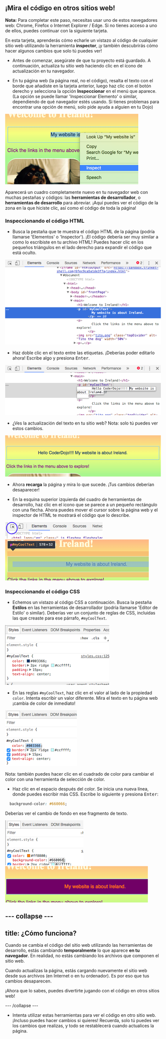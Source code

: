 ## ¡Mira el código en otros sitios web!

**Nota:** Para completar este paso, necesitas usar uno de estos navegadores web: Chrome, Firefox o Internet Explorer / Edge. Si no tienes acceso a uno de ellos, puedes continuar con la siguiente tarjeta.

En esta tarjeta, aprenderás cómo echarle un vistazo al código de cualquier sitio web utilizando la herramienta **inspector**, ¡y también descubrirás cómo hacer algunos cambios que solo tú puedes ver!

+ Antes de comenzar, asegúrate de que tu proyecto está guardado. A continuación, actualiza tu sitio web haciendo clic en el ícono de actualización en tu navegador.

+ En tu página web (la página real, no el código), resalta el texto con el borde que añadiste en la tarjeta anterior, luego haz clic con el botón derecho y selecciona la opción **Inspeccionar** en el menú que aparece. (La opción se puede llamar 'Inspeccionar Elemento' o similar, dependiendo de qué navegador estés usando. Si tienes problemas para encontrar una opción de menú, solo pide ayuda a alguien en tu Dojo)

![Seleccionar la opción Inspeccionar en el texto resaltado](images/highlightTextAndInspect.png)

Aparecerá un cuadro completamente nuevo en tu navegador web con muchas pestañas y códigos: las **herramientas de desarrollador**, o **herramientas de desarrollo** para abreviar. ¡Aquí puedes ver el código de la zona en la que hiciste clic, así como el código de toda la página!

### Inspeccionando el código HTML

+ Busca la pestaña que te muestra el código HTML de la página (podría llamarse 'Elementos' o 'Inspector'). ¡El código debería ser muy similar a como lo escribiste en tu archivo HTML! Puedes hacer clic en los pequeños triángulos en el lado derecho para expandir el código que está oculto.

![Inspector mostrando un elemento de texto](images/inspectTextHtml.png)

+ Haz doble clic en el texto entre las etiquetas. ¡Deberías poder editarlo ahora! Escribe algo y presiona <kbd>Enter</kbd>.

![Editar texto usando la herramienta de inspector](images/inspectEditHtmlText.png)

+ ¿Ves la actualización del texto en tu sitio web? Nota: solo tú puedes ver estos cambios.

![Sitio web con texto editado](images/inspectEditHtmlTextResult.png)

+ Ahora **recarga** la página y mira lo que sucede. ¡Tus cambios deberían desaparecer!

+ En la esquina superior izquierda del cuadro de herramientas de desarrollo, haz clic en el icono que se parece a un pequeño rectángulo con una flecha. Ahora puedes mover el cursor sobre la página web y el inspector de HTML te mostrará el código que lo describe.

![El icono para seleccionar elementos](images/inspectorSelectIcon.png) ![Seleccionar un elemento](images/inspectorSelectElement.png)

### Inspeccionando el código CSS

+ Echemos un vistazo al código CSS a continuación. Busca la pestaña **Estilos** en las herramientas de desarrollador (podría llamarse 'Editor de Estilo' o similar). Deberías ver un conjunto de reglas de CSS, incluidas las que creaste para ese párrafo, `#myCoolText`.

![Ver el código CSS de un elemento](images/inspectCssBlock.png)

+ En las reglas `#myCoolText`, haz clic en el valor al lado de la propiedad `color`. Intenta escribir un valor diferente. Mira el texto en tu página web ¡cambia de color de inmediato! 

![Editando el color del texto usando el inspector de CSS](images/inspectEditCssColor.png)

Nota: también puedes hacer clic en el cuadrado de color para cambiar el color con una herramienta de selección de color.

+ Haz clic en el espacio después del color. Se inicia una nueva línea, donde puedes escribir más CSS. Escribe lo siguiente y presiona <kbd>Enter</kbd>:

```css
  background-color: #660066;
```

Deberías ver el cambio de fondo en ese fragmento de texto.

![Agregar la propiedad de color de fondo](images/inspectorEditingBgCol.png) ![El nuevo color de fondo](images/inspectorEditBgResult.png)

## \--- collapse \---

## title: ¿Cómo funciona?

Cuando se cambia el código del sitio web utilizando las herramientas de desarrollo, estás cambiando **temporalmente** lo que aparece **en tu navegador**. En realidad, no estás cambiando los archivos que componen el sitio web.

Cuando actualizas la página, estás cargando nuevamente el sitio web desde sus archivos (en Internet o en tu ordenador). Es por eso que tus cambios desaparecen.

¡Ahora que lo sabes, puedes divertirte jugando con el código en otros sitios web!

\--- /collapse \---

+ Intenta utilizar estas herramientas para ver el código en otro sitio web. ¡Incluso puedes hacer cambios si quieres! Recuerda, solo tú puedes ver los cambios que realizas, y todo se restablecerá cuando actualices la página.